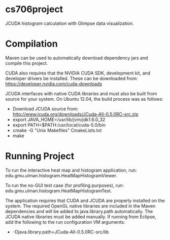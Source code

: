 cs706project
============

JCUDA histogram calculation with Glimpse data visualization.

Compilation
============

Maven can be used to automatically download dependency jars and compile this project.

CUDA also requires that the NVIDIA CUDA SDK, development kit, and developer drivers be installed. These can be downloaded from: https://developer.nvidia.com/cuda-downloads

JCUDA interfaces with native CUDA libraries and must also be built from source for your system. On Ubuntu 12.04, the build process was as follows:

* Download JCUDA source from: http://www.jcuda.org/downloads/JCuda-All-0.5.0RC-src.zip
* export JAVA_HOME=/usr/lib/jvm/jdk1.6.0_32
* export PATH=$PATH:/usr/local/cuda-5.0/bin
* cmake -G "Unix Makefiles" CmakeLists.txt
* make

Running Project
============
To run the interactive heat map and histogram application, run: edu.gmu.ulman.histogram.HeatMapHistogramViewer.

To run the no-GUI test case (for profiling purposes), run: edu.gmu.ulman.histogram.HeatMapHistogramTest.

The application requires that CUDA and JCUDA are properly installed on the system. The required OpenGL native libraries are included in the Maven dependencies and will be added to java.library.path automatically. The JCUDA native libraries must be added manually. If running from Eclipse, add the following to the run configuration VM arguments:

* -Djava.library.path=JCuda-All-0.5.0RC-src/lib

